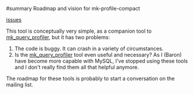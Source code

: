 ﻿#summary Roadmap and vision for mk-profile-compact

[issues](http://code.google.com/p/maatkit/issues/list?q=label:Tool-mk_profile_compact)

This tool is conceptually very simple, as a companion tool to [mk\_query\_profiler](mk_query_profiler.md), but it has two problems:

  1. The code is buggy.  It can crash in a variety of circumstances.
  1. Is the [mk\_query\_profiler](mk_query_profiler.md) tool even useful and necessary?  As I (Baron) have become more capable with MySQL, I've stopped using these tools and I don't really find them all that helpful anymore.

The roadmap for these tools is probably to start a conversation on the mailing list.